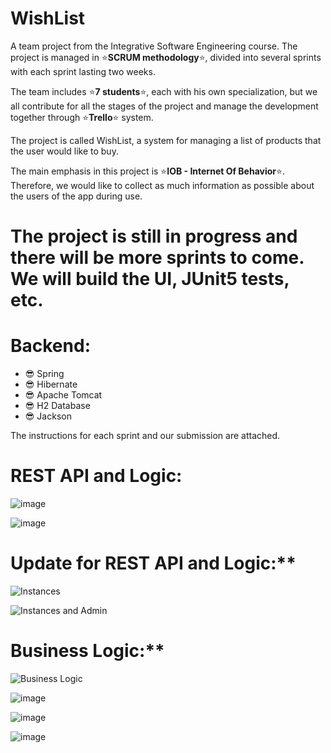 # WishList
A team project from the Integrative Software Engineering course.
The project is managed in :star:**SCRUM methodology**:star:, divided into several sprints with each sprint lasting two weeks.

The team includes :star:**7 students**:star:, each with his own specialization, but we all contribute for all the stages of the project and manage the development together through  :star:**Trello**:star: system.

The project is called WishList, a system for managing a list of products that the user would like to buy.

The main emphasis in this project is :star:**IOB - Internet Of Behavior**:star:. Therefore, we would like to collect as much information as possible about the users of the app during use.

# The project is still in progress and there will be more sprints to come. We will build the UI, JUnit5 tests, etc.
# Backend:
- :sunglasses: Spring
- :sunglasses: Hibernate
- :sunglasses: Apache Tomcat
- :sunglasses: H2 Database
- :sunglasses: Jackson

The instructions for each sprint and our submission are attached.

# REST API and Logic:

![image](https://user-images.githubusercontent.com/68230416/165538714-77187b73-ea47-4745-ad85-87e1214610c8.png)

![image](https://user-images.githubusercontent.com/68230416/165539056-32c7bec6-bfcb-429b-904d-a615db90c107.png)

# Update for REST API and Logic:**

![Instances](https://user-images.githubusercontent.com/68230416/167264037-20e9060a-facb-4076-b109-651ea0799b4b.png)

![Instances and Admin](https://user-images.githubusercontent.com/68230416/167264050-bc7dfac7-5118-4006-b068-7d2239a10623.png)

# Business Logic:**

![Business Logic](https://user-images.githubusercontent.com/68230416/167264126-8d642dfd-345d-4e54-8551-2f22f49ee486.png)

![image](https://user-images.githubusercontent.com/68230416/165539102-3b4f7d19-8044-4aee-9fa7-0a87de6b09aa.png)

![image](https://user-images.githubusercontent.com/68230416/165539136-8451e4f3-1c98-4971-9cb3-360aea5df253.png)

![image](https://user-images.githubusercontent.com/68230416/165539164-6a0e248c-7dc1-4616-b21f-7f3b156e2200.png)
